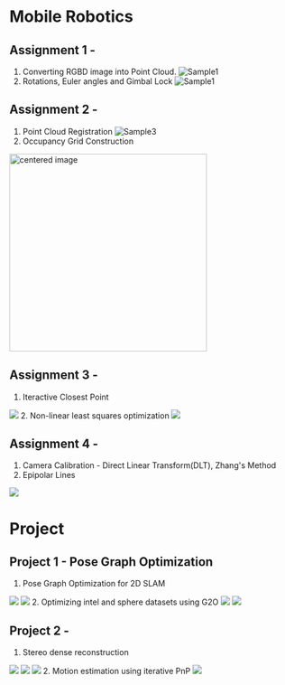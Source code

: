 # Mobile Robotics

## Assignment 1 - 
1. Converting RGBD image into Point Cloud.
![Sample1](Assignment_1/misc/git_sample1.PNG)
2. Rotations, Euler angles and Gimbal Lock
![Sample1](Assignment_1/misc/git_sample3.gif)


## Assignment 2 -
1. Point Cloud Registration
![Sample3](Assignment_2/data/output_data/pointcloud_registration.png)
2. Occupancy Grid Construction
<img src="Assignment_2/data/output_data/Final_OMap_15_bins.png" width="350" alt="centered image"/>

## Assignment 3 -
1. Iteractive Closest Point
<img src="Assignment_3/misc/sample1.PNG"/>
2. Non-linear least squares optimization
<img src="Assignment_3/misc/sample2.PNG"/>

## Assignment 4 -
1. Camera Calibration - Direct Linear Transform(DLT), Zhang's Method
2. Epipolar Lines
<img src="Assignment_4/Sample.PNG" />

# Project 
## Project 1 - Pose Graph Optimization 
1. Pose Graph Optimization for 2D SLAM
<img src="Project/Project1/misc/sample.PNG" />
<img src="Project/Project1/misc/traj.png" />
2. Optimizing intel and sphere datasets using G2O
<img src="Project/Project1/misc/Intel_G2O.png" />
<img src="Project/Project1/misc/Sphere2_G2O.png" />


## Project 2 - 
1. Stereo dense reconstruction
<img src="Project/Project2/output1.PNG" />
<img src="Project/Project2/output2.PNG" />
<img src="Project/Project2/output3.PNG" />
2. Motion estimation using iterative PnP
<img src="Project/Project2/sample.PNG" />
